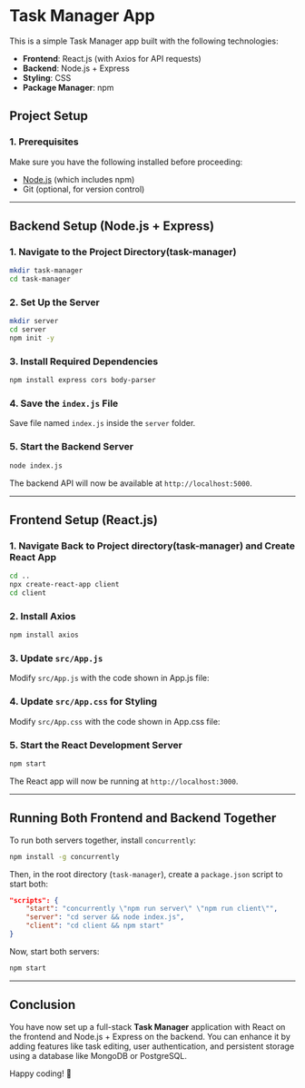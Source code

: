 # Task Manager App

This is a simple Task Manager app built with the following technologies:

- **Frontend**: React.js (with Axios for API requests)
- **Backend**: Node.js + Express
- **Styling**: CSS
- **Package Manager**: npm

## Project Setup

### 1. Prerequisites

Make sure you have the following installed before proceeding:

- [Node.js](https://nodejs.org/) (which includes npm)
- Git (optional, for version control)

---

## Backend Setup (Node.js + Express)

### 1. Navigate to the Project Directory(task-manager)

```bash
mkdir task-manager
cd task-manager
```

### 2. Set Up the Server

```bash
mkdir server
cd server
npm init -y
```

### 3. Install Required Dependencies

```bash
npm install express cors body-parser
```

### 4. Save the `index.js` File
Save file named `index.js` inside the `server` folder.


### 5. Start the Backend Server

```bash
node index.js
```

The backend API will now be available at `http://localhost:5000`.

---

## Frontend Setup (React.js)

### 1. Navigate Back to Project directory(task-manager) and Create React App

```bash
cd ..
npx create-react-app client
cd client
```

### 2. Install Axios

```bash
npm install axios
```

### 3. Update `src/App.js`

Modify `src/App.js` with the code shown in App.js file:

### 4. Update `src/App.css` for Styling

Modify `src/App.css` with the code shown in App.css file:

### 5. Start the React Development Server

```bash
npm start
```

The React app will now be running at `http://localhost:3000`.

---

## Running Both Frontend and Backend Together

To run both servers together, install `concurrently`:

```bash
npm install -g concurrently
```

Then, in the root directory (`task-manager`), create a `package.json` script to start both:

```json
"scripts": {
    "start": "concurrently \"npm run server\" \"npm run client\"",
    "server": "cd server && node index.js",
    "client": "cd client && npm start"
}
```

Now, start both servers:

```bash
npm start
```

---

## Conclusion

You have now set up a full-stack **Task Manager** application with React on the frontend and Node.js + Express on the backend. You can enhance it by adding features like task editing, user authentication, and persistent storage using a database like MongoDB or PostgreSQL.

Happy coding! 🚀

